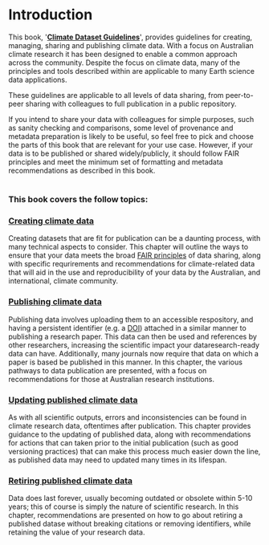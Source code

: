 # Introduction

This book, '**[Climate Dataset Guidelines](https://acdguide.github.io/Governance/)**', provides guidelines for creating, managing, sharing and publishing climate data. With a focus on Australian climate research it has been designed to enable a common approach across the community. Despite the focus on climate data, many of the principles and tools described within are applicable to many Earth science data applications.

These guidelines are applicable to all levels of data sharing, from peer-to-peer sharing with colleagues to full publication in a public repository. 

If you intend to share your data with colleagues for simple purposes, such as sanity checking and comparisons, some level of provenance and metadata preparation is likely to be useful, so feel free to pick and choose the parts of this book that are relevant for your use case. However, if your data is to be published or shared widely/publicly, it should follow FAIR principles and meet the minimum set of formatting and metadata recommendations as described in this book.

#
### This book covers the follow topics:

### **[Creating climate data](create/create-intro.md)**
Creating datasets that are fit for publication can be a daunting process, with many technical aspects to consider. This chapter will outline the ways to ensure that your data meets the broad [FAIR principles](https://ardc.edu.au/resources/working-with-data/fair-data/) of data sharing, along with specific requrirements and recommendations for climate-related data that will aid in the use and reproducibility of your data by the Australian, and international, climate community.

### **[Publishing climate data](publish/publish-intro.md)**
Publishing data involves uploading them to an accessible respository, and having a persistent identifier (e.g. a [DOI](https://www.doi.org/)) attached in a similar manner to publishing a research paper. This data can then be used and references by other researchers, increasing the scientific impact your dataresearch-ready data can have. Additionally, many journals now require that data on which a paper is based be published in this manner. In this chapter, the various pathways to data publication are presented, with a focus on recommendations for those at Australian research institutions.

### **[Updating published climate data](update/update-intro.md)**
As with all scientific outputs, errors and inconsistencies can be found in climate research data, oftentimes after publication. This chapter provides guidance to the updating of published data, along with recommendations for actions that can taken prior to the initial publication (such as good versioning practices) that can make this process much easier down the line, as published data may need to updated many times in its lifespan.


### **[Retiring published climate data](retire/retire-intro.md)**
Data does last forever, usually becoming outdated or obsolete within 5-10 years; this of course is simply the nature of scientific research. In this chapter, recommendations are presented on how to go about retiring a published datase without breaking citations or removing identifiers, while retaining the value of your research data. 
